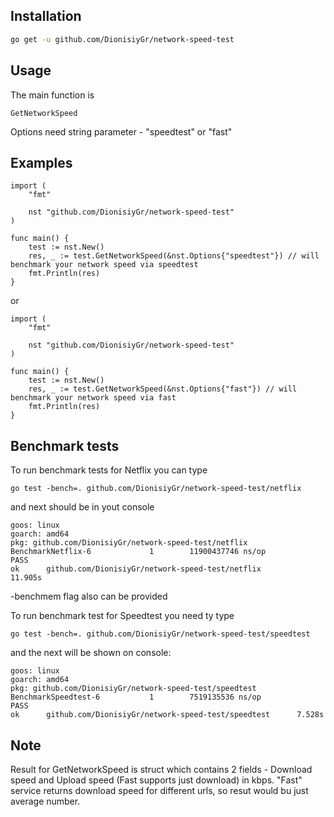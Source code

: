 ## Installation

```sh
go get -u github.com/DionisiyGr/network-speed-test
```

## Usage
The main function is 
```
GetNetworkSpeed
```
Options need string parameter - "speedtest" or "fast"

## Examples
```
import (
	"fmt"

	nst "github.com/DionisiyGr/network-speed-test"
)

func main() {
	test := nst.New()
	res, _ := test.GetNetworkSpeed(&nst.Options{"speedtest"}) // will benchmark your network speed via speedtest
	fmt.Println(res)
}
```
or
```
import (
	"fmt"

	nst "github.com/DionisiyGr/network-speed-test"
)

func main() {
	test := nst.New()
	res, _ := test.GetNetworkSpeed(&nst.Options{"fast"}) // will benchmark your network speed via fast
	fmt.Println(res)
}
```


## Benchmark tests
To run benchmark tests for Netflix you can type
```
go test -bench=. github.com/DionisiyGr/network-speed-test/netflix
```
and next should be in yout console
```
goos: linux
goarch: amd64
pkg: github.com/DionisiyGr/network-speed-test/netflix
BenchmarkNetflix-6             1        11900437746 ns/op
PASS
ok      github.com/DionisiyGr/network-speed-test/netflix        11.905s
```
-benchmem flag also can be provided


To run benchmark test for Speedtest you need ty type
```
go test -bench=. github.com/DionisiyGr/network-speed-test/speedtest
```
and the next will be shown on console:
```
goos: linux
goarch: amd64
pkg: github.com/DionisiyGr/network-speed-test/speedtest
BenchmarkSpeedtest-6           1        7519135536 ns/op
PASS
ok      github.com/DionisiyGr/network-speed-test/speedtest      7.528s
```

## Note
Result for GetNetworkSpeed is struct which contains 2 fields - Download speed and Upload speed (Fast supports just download) in kbps.
"Fast" service returns download speed for different urls, so resut would bu just average number.